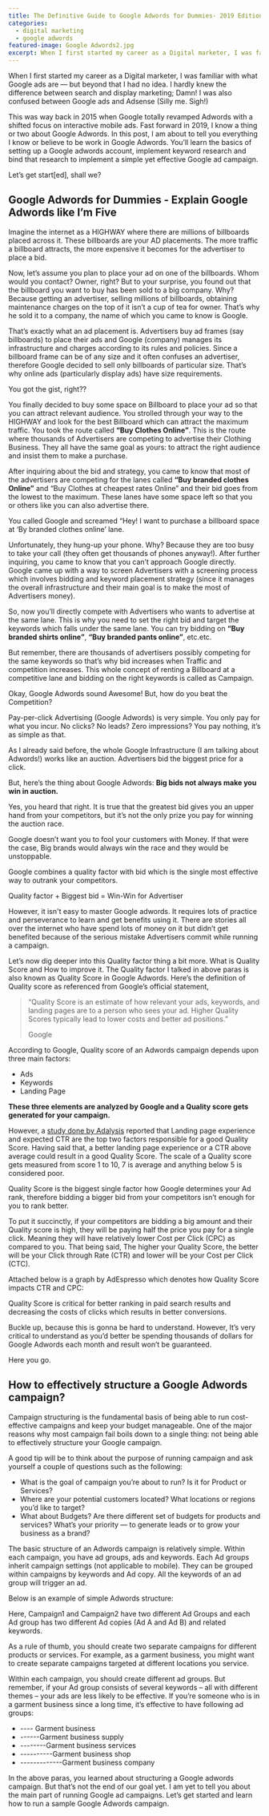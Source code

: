 ```yaml
---
title: The Definitive Guide to Google Adwords for Dummies- 2019 Edition
categories:
  - digital marketing
  - google adwords
featured-image: Google Adwords2.jpg
excerpt: When I first started my career as a Digital marketer, I was familiar with what Google ads are — but beyond that I had no idea. I hardly knew the difference between search and display marketing; Damn! I was also confused between Google ads and Adsense (Silly me. Sigh!)
---
```


When I first started my career as a Digital marketer, I was familiar with what Google ads are — but beyond that I had no idea. I hardly knew the difference between search and display marketing; Damn! I was also confused between Google ads and Adsense (Silly me. Sigh!)

This was way back in 2015 when Google totally revamped Adwords with a shifted focus on interactive mobile ads. Fast forward in 2019, I know a thing or two about Google Adwords. In this post, I am about to tell you everything I know or believe to be work in Google Adwords. You’ll learn the basics of setting up a Google adwords account, implement keyword research and bind that research to implement a simple yet effective Google ad campaign.

Let’s get start[ed], shall we?

<h2 class="note">Google Adwords for Dummies - Explain Google Adwords like I’m Five
</h2>

Imagine the internet as a HIGHWAY where there are millions of billboards placed across it. These billboards are your AD placements. The more traffic a billboard attracts, the more expensive it becomes for the advertiser to place a bid.

Now, let’s assume you plan to place your ad on one of the billboards. Whom would you contact? Owner, right? But to your surprise, you found out that the billboard you want to buy has been sold to a big company. Why? Because getting an advertiser, selling millions of billboards, obtaining maintenance charges on the top of it isn’t a cup of tea for owner. That’s why he sold it to a company, the name of which you came to know is Google.

That’s exactly what an ad placement is. Advertisers buy ad frames (say billboards) to place their ads and Google (company) manages its infrastructure and charges according to its rules and policies. Since a billboard frame can be of any size and it often confuses an advertiser, therefore Google decided to sell only billboards of particular size. That’s why online ads (particularly display ads) have size requirements.

You got the gist, right??

You finally decided to buy some space on Billboard to place your ad so that you can attract relevant audience. You strolled through your way to the HIGHWAY and look for the best Billboard which can attract the maximum traffic. You took the route called **“Buy Clothes Online”**. This is the route where thousands of Advertisers are competing to advertise their Clothing Business. They all have the same goal as yours: to attract the right audience and insist them to make a purchase.

After inquiring about the bid and strategy, you came to know that most of the advertisers are competing for the lanes called **“Buy branded clothes Online”** and “Buy Clothes at cheapest rates Online” and their bid goes from the lowest to the maximum. These lanes have some space left so that you or others like you can also advertise there.

You called Google and screamed “Hey! I want to purchase a billboard space at ‘By branded clothes online’ lane.

Unfortunately, they hung-up your phone. Why? Because they are too busy to take your call (they often get thousands of phones anyway!). After further inquiring, you came to know that you can’t approach Google directly. Google came up with a way to screen Advertisers with a screening process which involves bidding and keyword placement strategy (since it manages the overall infrastructure and their main goal is to make the most of Advertisers money).

So, now you’ll directly compete with Advertisers who wants to advertise at the same lane. This is why you need to set the right bid and target the keywords which falls under the same lane. You can try bidding on <b>“Buy branded shirts online”</b>, <b>“Buy branded pants online”</b>, etc.etc.

But remember, there are thousands of advertisers possibly competing for the same keywords so that’s why bid increases when Traffic and competition increases. This whole concept of renting a Billboard at a competitive lane and bidding on the right keywords is called as Campaign.

Okay, Google Adwords sound Awesome! But, how do you beat the Competition?

Pay-per-click Advertising (Google Adwords) is very simple. You only pay for what you incur. No clicks? No leads? Zero impressions? You pay nothing, it’s as simple as that.

As I already said before, the whole Google Infrastructure (I am talking about Adwords!) works like an auction. Advertisers bid the biggest price for a click.

But, here’s the thing about Google Adwords: <b>Big bids not always make you win in auction.</b>

Yes, you heard that right. It is true that the greatest bid gives you an upper hand from your competitors, but it’s not the only prize you pay for winning the auction race.

Google doesn’t want you to fool your customers with Money. If that were the case, Big brands would always win the race and they would be unstoppable.

Google combines a quality factor with bid which is the single most effective way to outrank your competitors.

<span>Quality factor + Biggest bid = Win-Win for Advertiser
</span>

However, it isn't easy to master Google adwords. It requires lots of practice and perseverance to learn and get benefits using it. There are stories all over the internet who have spend lots of money on it but didn’t get benefited because of the serious mistake Advertisers commit while running a campaign.

Let’s now dig deeper into this Quality factor thing a bit more.
What is Quality Score and How to improve it.
The Quality factor I talked in above paras is also known as Quality Score in Google Adwords. Here’s the definition of Quality score as referenced from Google’s official statement,

<div class="mb-wrap mb-style-2"><blockquote><p>“Quality Score is an estimate of how relevant your ads, keywords, and landing pages are to a person who sees your ad. Higher Quality Scores typically lead to lower costs and better ad positions.”
</p><span>Google</span></blockquote></div>

According to Google, Quality score of an Adwords campaign depends upon three main factors:

<ul class="round">
<li>Ads
</li>
<li>Keywords
</li>
<li>Landing Page
</li>

</ul>
<b>These three elements are analyzed by Google and a Quality score gets generated for your campaign.
</b>

However, a [study done by Adalysis](https://searchengineland.com/reverse-engineering-adwords-quality-score-factors-244192) reported that Landing page experience and expected CTR are the top two factors responsible for a good Quality Score. Having said that, a better landing page experience or a CTR above average could result in a good Quality Score. The scale of a Quality score gets measured from score 1 to 10, 7 is average and anything below 5 is considered poor.

Quality Score is the biggest single factor how Google determines your Ad rank, therefore bidding a bigger bid from your competitors isn’t enough for you to rank better.

To put it succinctly, if your competitors are bidding a big amount and their Quality score is high, they will be paying half the price you pay for a single click. Meaning they will have relatively lower Cost per Click (CPC) as compared to you. That being said, The higher your Quality Score, the better will be your Click through Rate (CTR) and lower will be your Cost per Click (CTC).

Attached below is a graph by AdEspresso which denotes how Quality Score impacts CTR and CPC:

Quality Score is critical for better ranking in paid search results and decreasing the costs of clicks which results in better conversions.

Buckle up, because this is gonna be hard to understand. However, It’s very critical to understand as you’d better be spending thousands of dollars for Google Adwords each month and result won’t be guaranteed.

Here you go.

<h2 class="note">How to effectively structure a Google Adwords campaign?
</h2>

Campaign structuring is the fundamental basis of being able to run cost-effective campaigns and keep your budget manageable. One of the major reasons why most campaign fail boils down to a single thing: not being able to effectively structure your Google campaign.

A good tip will be to think about the purpose of running campaign and ask yourself a couple of questions such as the following:

<ul class="circle-checkmark">
<li>What is the goal of campaign you’re about to run? Is it for Product or Services?
</li>
<li>Where are your potential customers located? What locations or regions you’d like to target?
</li>
<li>What about Budgets? Are there different set of budgets for products and services? What’s your priority — to generate leads or to grow your business as a brand?
</li>
</ul>

The basic structure of an Adwords campaign is relatively simple. Within each campaign, you have ad groups, ads and keywords. Each Ad groups inherit campaign settings (not applicable to mobile). They can be grouped within campaigns by keywords and Ad copy. All the keywords of an ad group will trigger an ad.

Below is an example of simple Adwords structure:

Here, Campaign1 and Campaign2 have two different Ad Groups and each Ad group has two different Ad copies (Ad A and Ad B) and related keywords.

As a rule of thumb, you should create two separate campaigns for different products or services. For example, as a garment business, you might want to create separate campaigns targeted at different locations you service.

Within each campaign, you should create different ad groups. But remember, if your Ad group consists of several keywords – all with different themes – your ads are less likely to be effective. If you’re someone who is in a garment business since a long time, it’s effective to have following ad groups:

<ul class="pac-man">
<li> ---- Garment business
</li>
<li>------Garment business supply
</li>
<li>--------Garment business services
</li>
<li>----------Garment business shop
</li>
<li>-------------Garment business company
</li>
</ul>

In the above paras, you learned about structuring a Google adwords campaign. But that’s not the end of our goal yet. I am yet to tell you about the main part of running Google ad campaigns. Let’s get started and learn how to run a sample Google Adwords campaign.
